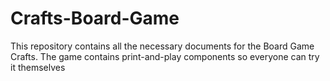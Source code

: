 # Crafts-Board-Game
This repository contains all the necessary documents for the Board Game Crafts. The game contains print-and-play components so everyone can try it themselves
